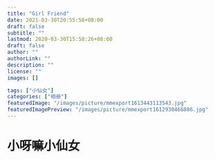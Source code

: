 ```yaml
---
title: "Girl Friend"
date: 2021-03-30T20:55:58+08:00
draft: false
subtitle: ""
lastmod: 2020-03-30T15:58:26+08:00
draft: false
author: ""
authorLink: ""
description: ""
license: ""
images: []

tags: ["小仙女"]
categories: ["相册"]
featuredImage: "/images/picture/mmexport1613443113543.jpg"
featuredImagePreview: "/images/picture/mmexport1612930466886.jpg"
---
```


# 小呀嘛小仙女